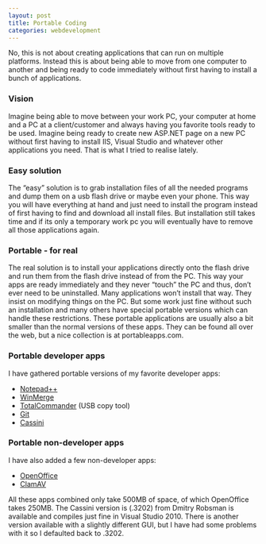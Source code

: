 ```yaml
---
layout: post
title: Portable Coding
categories: webdevelopment
---
```

No, this is not about creating applications that can run on multiple platforms. Instead this is about being able to move from one computer to another and being ready to code immediately without first having to install a bunch of applications.
<!--more-->

### Vision
Imagine being able to move between your work PC, your computer at home and a PC at a client/customer and always having you favorite tools ready to be used. Imagine being ready to create new ASP.NET page on a new PC without first having to install IIS, Visual Studio and whatever other applications you need. That is what I tried to realise lately.

### Easy solution
The &#8220;easy&#8221; solution is to grab installation files of all the needed programs and dump them on a usb flash drive or maybe even your phone. This way you will have everything at hand and just need to install the program instead of first having to find and download all install files. But installation still takes time and if its only a temporary work pc you will eventually have to remove all those applications again.

### Portable - for real
The real solution is to install your applications directly onto the flash drive and run them from the flash drive instead of from the PC. This way your apps are ready immediately and they never &#8220;touch&#8221; the PC and thus, don&#8217;t ever need to be uninstalled.
Many applications won&#8217;t install that way. They insist on modifying things on the PC. But some work just fine without such an installation and many others have special portable versions which can handle these restrictions. These portable applications are usually also a bit smaller than the normal versions of these apps. They can be found all over the web, but a nice collection is at portableapps.com.

### Portable developer apps
I have gathered portable versions of my favorite developer apps:

- <a rel="external"  target="_blank" href="http://portableapps.com/apps/development/notepadpp_portable">Notepad++</a>
- <a rel="external"  target="_blank" href="http://portableapps.com/apps/utilities/winmerge_portable">WinMerge</a>
- <a rel="external"  target="_blank" href="http://www.ghisler.com/usbinst.htm">TotalCommander</a> (USB copy tool)
- <a rel="external"  target="_blank" href="http://www.softpedia.com/get/PORTABLE-SOFTWARE/Programming/Portable-Git.shtml">Git</a>
- <a rel="external"  target="_blank" href="http://blogs.msdn.com/dmitryr/default.aspx">Cassini</a>

### Portable non-developer apps
I have also added a few non-developer apps:

- <a rel="external"  target="_blank" href="http://portableapps.com/apps/office/openoffice_portable">OpenOffice</a>
- <a rel="external"  target="_blank" href="http://portableapps.com/apps/utilities/clamwin_portable">ClamAV</a>

All these apps combined only take 500MB of space, of which OpenOffice takes 250MB. The Cassini version is (.3202) from Dmitry Robsman is available and compiles just fine in Visual Studio 2010. There is another version available with a slightly different GUI, but I have had some problems with it so I defaulted back to .3202.